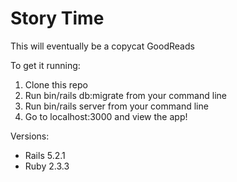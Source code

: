 # Story Time

This will eventually be a copycat GoodReads

To get it running:
1. Clone this repo
2. Run bin/rails db:migrate from your command line
3. Run bin/rails server from your command line
4. Go to localhost:3000 and view the app!

Versions:
* Rails 5.2.1
* Ruby 2.3.3
